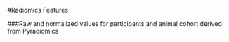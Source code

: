 #Radiomics Features

###Raw and normalized values for participants and animal cohort derived from Pyradiomics

